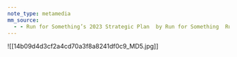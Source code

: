 ```yaml
---
note_type: metamedia
mm_source:
  - - Run for Something’s 2023 Strategic Plan  by Run for Something  Run for Something  Medium.md
---
```


![[14b09d4d3cf2a4cd70a3f8a8241df0c9_MD5.jpg]]


